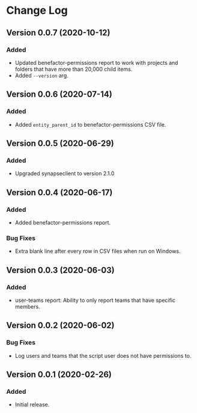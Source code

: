# Change Log

## Version 0.0.7 (2020-10-12)
### Added
- Updated benefactor-permissions report to work with projects and folders that have more than 20,000 child items.
- Added `--version` arg.

## Version 0.0.6 (2020-07-14)
### Added
- Added `entity_parent_id` to benefactor-permissions CSV file.

## Version 0.0.5 (2020-06-29)
### Added
- Upgraded synapseclient to version 2.1.0

## Version 0.0.4 (2020-06-17)
### Added
- Added benefactor-permissions report.
### Bug Fixes
- Extra blank line after every row in CSV files when run on Windows.

## Version 0.0.3 (2020-06-03)
### Added
- user-teams report: Ability to only report teams that have specific members.

## Version 0.0.2 (2020-06-02)
### Bug Fixes
- Log users and teams that the script user does not have permissions to.

## Version 0.0.1 (2020-02-26)
### Added
- Initial release.
